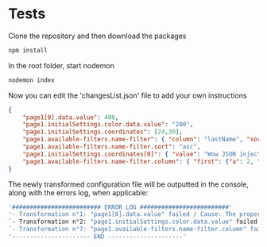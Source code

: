 # Tests

Clone the repository and then download the packages
```bash
npm install
```

In the root folder, start nodemon
```bash
nodemon index
```

Now you can edit the 'changesList.json' file to add your own instructions
```json
{
    "page1[0].data.value": 400,
    "page1.initialSettings.color.data.value": "200",
    "page1.initialSettings.coordinates": [24,30],
    "page1.available-filters.name-filter": { "column": "lastName", "sort": "desc" },
    "page1.available-filters.name-filter.sort": "asc",
    "page1.initialSettings.coordinates[0]": { "value": "Wow JSON injected!!" },
    "page1.available-filters.name-filter.column": { "first": {"a": 2, "b": 3}, "second": "lastName" }
}
```

The newly transformed configuration file will be outputted in the console, along with the errors log, when applicable:
```bash
'######################### ERROR LOG #########################'
'- Transformation n°1: "page1[0].data.value" failed / Cause: The property page1[0] is undefined'
`- Transformation n°2: "page1.initialSettings.color.data.value" failed / Cause: This transformation exceeds the config file's depth`
`- Transformation n°7: "page1.available-filters.name-filter.column" failed / Cause: The new value shouldn't exceed 1 line`
'---------------------- END ---------------------'
```
